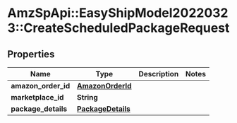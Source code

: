 # AmzSpApi::EasyShipModel20220323::CreateScheduledPackageRequest

## Properties
Name | Type | Description | Notes
------------ | ------------- | ------------- | -------------
**amazon_order_id** | [**AmazonOrderId**](AmazonOrderId.md) |  | 
**marketplace_id** | **String** |  | 
**package_details** | [**PackageDetails**](PackageDetails.md) |  | 

